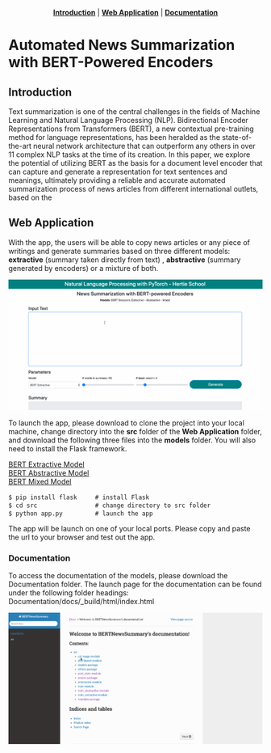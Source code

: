 <p align="center">
<b><a href="#introduction">Introduction</a></b>
|
<b><a href="#web-application">Web Application</a></b>
|
<b><a href="#documentation">Documentation</a></b>
</p>


# Automated News Summarization with BERT-Powered Encoders

## Introduction 

Text  summarization  is  one  of  the  central  challenges  in the  fields  of  Machine  Learning  and  Natural  Language Processing  (NLP).  Bidirectional  Encoder  Representations from Transformers (BERT), a new contextual pre-training method  for  language  representations,  has  been  heralded as the state-of-the-art neural network architecture that can outperform any others in over 11 complex NLP tasks at the time of its creation.  In this paper, we explore the potential of utilizing BERT as the basis for a document level encoder that can capture and generate a representation for text sentences  and  meanings,  ultimately  providing  a  reliable  and accurate automated summarization process of news articles from different international outlets, based on the 

## Web Application 

With the app, the users will be able to copy news articles or any piece of writings and generate summaries based on three different models: <b>extractive</b> (summary taken directly from text) , <b>abstractive</b> (summary generated by encoders) or a mixture of both. 

![App UI](https://github.com/huydang90/News-Summarization-with-BERT/blob/master/ImageAssets/news_app.gif?raw=true)

To launch the app, please download to clone the project into your local machine, change directory into the <b>src</b> folder of the <b>Web Application</b> folder, and download the following three files into the <b>models</b> folder. You will also need to install the Flask framework. 

[BERT Extractive Model](https://drive.google.com/file/d/1Vz_m3RB0fxqToyXLeJYEseP6P5mG3fS5/view?usp=sharing)   
[BERT Abstractive Model](https://drive.google.com/file/d/1fat4oTual4h_E5sLxd8hQfD5Xy_ikHic/view?usp=sharing)  
[BERT Mixed Model](https://drive.google.com/file/d/1cfBNgrfvrUFxH6KYEX2XWLmOYqc5ZiRn/view?usp=sharing)  

```
$ pip install flask     # install Flask
$ cd src                # change directory to src folder
$ python app.py         # launch the app
```

The app will be launch on one of your local ports. Please copy and paste the url to your browser and test out the app.

### Documentation

To access the documentation of the models, please download the Documentation folder. The launch page for the documentation can be found under the following folder headings: Documentation/docs/\_build/html/index.html

![Docs UI](https://github.com/huydang90/News-Summarization-with-BERT/blob/master/ImageAssets/docs.gif?raw=true)


